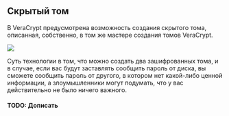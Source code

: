 ## Скрытый том

В VeraCrypt предусмотрена возможность создания скрытого тома, описанная, собственно, в том же мастере создания томов VeraCrypt.

<img src="https://3.bp.blogspot.com/-rGRmEsLA6yw/WLVVrtJeu3I/AAAAAAAAA2U/N6UYQktKTcgtrjIHwI1OB1FbEpppqXMhQCLcB/s1600/25%2Bmaster%2Bsozdanija%2Btomov%2BVeraCrypt%2Btip%2Btoma.png"/>

Суть технологии в том, что можно создать два зашифрованных тома, и в случае, если вас будут заставлять сообщить пароль от диска, вы сможете сообщить пароль от другого, в котором нет какой-либо ценной информации, а злоумышленники могут подумать, что у вас действительно не было ничего важного.

#### TODO: Дописать
